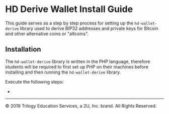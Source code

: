 # HD Derive Wallet Install Guide

This guide serves as a step by step process for setting up the `hd-wallet-derive` library used to derive BIP32 addresses and private keys for Bitcoin and other alternative coins or "altcoins".

## Installation

The `hd-wallet-derive` library is written in the PHP language, therefore students will be required to first set up PHP on their machines before installing and then running the `hd-wallet-derive` library.

Execute the following steps:

* 

---

© 2019 Trilogy Education Services, a 2U, Inc. brand. All Rights Reserved.
